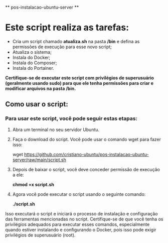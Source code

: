 ** pos-instalacao-ubuntu-server **
# Este script realiza as tarefas:

- Cria um script chamado **atualiza.sh** na pasta **/bin** e defina as permissões de execução para esse novo script;
- Atualiza o sistema;
- Instala do Docker;
- Instala do Composer;
- Instala do Portainer.

**Certifique-se de executar este script com privilégios de superusuário (geralmente usando sudo) para que ele tenha permissões para criar e modificar arquivos na pasta /bin.**

## Como usar o script:

### Para usar este script, você pode seguir estas etapas:

1. Abra um terminal no seu servidor Ubuntu.

2. Faça o download do script. Você pode usar o comando wget para fazer isso:

   wget https://github.com/cristiano-ubuntu/pos-instalacao-ubuntu-server/raw/main/script.sh

3. Depois de baixar o script, você deve conceder permissão de execução a ele:

   **chmod +x script.sh**

4. Agora você pode executar o script usando o seguinte comando:

   **./script.sh**

Isso executará o script e iniciará o processo de instalação e configuração das ferramentas mencionadas no script.
Certifique-se de que você tenha os privilégios adequados para executar esses comandos, especialmente quando estiver instalando e configurando o Docker, pois isso pode exigir privilégios de superusuário (root).

